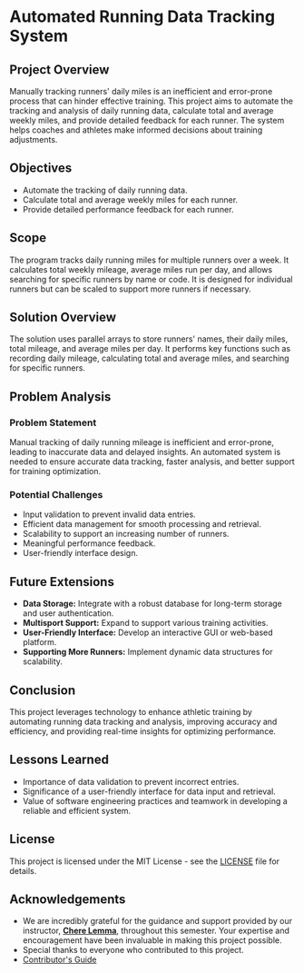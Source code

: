 # Automated Running Data Tracking System

## Project Overview

Manually tracking runners' daily miles is an inefficient and error-prone process that can hinder effective training. This project aims to automate the tracking and analysis of daily running data, calculate total and average weekly miles, and provide detailed feedback for each runner. The system helps coaches and athletes make informed decisions about training adjustments.

## Objectives

- Automate the tracking of daily running data.
- Calculate total and average weekly miles for each runner.
- Provide detailed performance feedback for each runner.

## Scope

The program tracks daily running miles for multiple runners over a week. It calculates total weekly mileage, average miles run per day, and allows searching for specific runners by name or code. It is designed for individual runners but can be scaled to support more runners if necessary.

## Solution Overview

The solution uses parallel arrays to store runners' names, their daily miles, total mileage, and average miles per day. It performs key functions such as recording daily mileage, calculating total and average miles, and searching for specific runners.

## Problem Analysis

### Problem Statement

Manual tracking of daily running mileage is inefficient and error-prone, leading to inaccurate data and delayed insights. An automated system is needed to ensure accurate data tracking, faster analysis, and better support for training optimization.



### Potential Challenges

- Input validation to prevent invalid data entries.
- Efficient data management for smooth processing and retrieval.
- Scalability to support an increasing number of runners.
- Meaningful performance feedback.
- User-friendly interface design.

## Future Extensions

- **Data Storage:** Integrate with a robust database for long-term storage and user authentication.
- **Multisport Support:** Expand to support various training activities.
- **User-Friendly Interface:** Develop an interactive GUI or web-based platform.
- **Supporting More Runners:** Implement dynamic data structures for scalability.

## Conclusion

This project leverages technology to enhance athletic training by automating running data tracking and analysis, improving accuracy and efficiency, and providing real-time insights for optimizing performance.

## Lessons Learned

- Importance of data validation to prevent incorrect entries.
- Significance of a user-friendly interface for data input and retrieval.
- Value of software engineering practices and teamwork in developing a reliable and efficient system.


## License

This project is licensed under the MIT License - see the [LICENSE](LICENSE) file for details.

## Acknowledgements
- We are incredibly grateful for the guidance and support provided by our instructor, **[Chere Lemma](https://github.com/cherelemma)**,       throughout this semester. Your expertise and encouragement have been invaluable in making this project possible. 
- Special thanks to everyone who contributed to this project.
- [Contributor's Guide](CONTRIBUTING.md)

